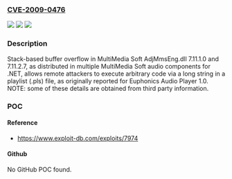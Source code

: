 ### [CVE-2009-0476](https://cve.mitre.org/cgi-bin/cvename.cgi?name=CVE-2009-0476)
![](https://img.shields.io/static/v1?label=Product&message=n%2Fa&color=blue)
![](https://img.shields.io/static/v1?label=Version&message=n%2Fa&color=blue)
![](https://img.shields.io/static/v1?label=Vulnerability&message=n%2Fa&color=brighgreen)

### Description

Stack-based buffer overflow in MultiMedia Soft AdjMmsEng.dll 7.11.1.0 and 7.11.2.7, as distributed in multiple MultiMedia Soft audio components for .NET, allows remote attackers to execute arbitrary code via a long string in a playlist (.pls) file, as originally reported for Euphonics Audio Player 1.0.  NOTE: some of these details are obtained from third party information.

### POC

#### Reference
- https://www.exploit-db.com/exploits/7974

#### Github
No GitHub POC found.


